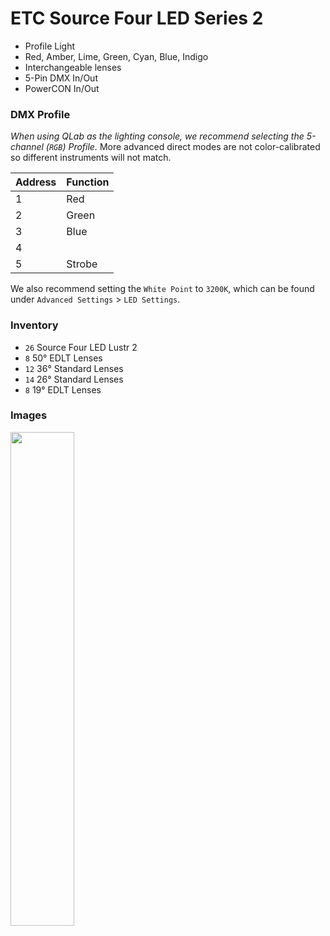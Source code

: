 # ETC Source Four LED Series 2

- Profile Light
- Red, Amber, Lime, Green, Cyan, Blue, Indigo
- Interchangeable lenses
- 5-Pin DMX In/Out
- PowerCON In/Out

### DMX Profile

*When using QLab as the lighting console, we recommend selecting the 5-channel (`RGB`) Profile.* More advanced direct modes are not color-calibrated so different instruments will not match.

| Address | Function  |
| ------- | --------- |
| 1       | Red       |
| 2       | Green     |
| 3       | Blue      |
| 4       |           |
| 5       | Strobe    |

We also recommend setting the `White Point` to `3200K`, which can be found under `Advanced Settings` > `LED Settings`.


### Inventory
- `26` Source Four LED Lustr 2
- `8` 50&deg; EDLT Lenses
- `12` 36&deg; Standard Lenses
- `14` 26&deg; Standard Lenses
- `8` 19&deg; EDLT Lenses


### Images

<img align="left" width="45%" src="https://user-images.githubusercontent.com/919746/157319791-3e77a0cc-4302-43a9-83f8-3e45f767221d.png">

